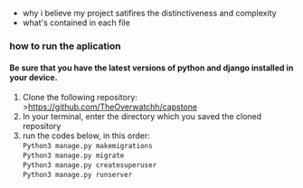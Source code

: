 

* why i believe my project satifires the distinctiveness and complexity
* what's contained in each file
### how to run the aplication

#### Be sure that you have the latest versions of python and django installed in your device.

1. Clone the following repository: <br> ><https://github.com/TheOverwatchh/capstone><br>
2. In your terminal, enter the directory which you saved the cloned repository
3. run the codes below, in this order: <br>
`Python3 manage.py makemigrations` <br>
`Python3 manage.py migrate` <br>
`Python3 manage.py createsuperuser` <br>
`Python3 manage.py runserver` <br>
